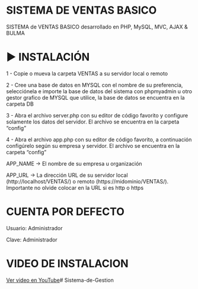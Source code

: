 # SISTEMA DE VENTAS BASICO
SISTEMA de VENTAS BASICO desarrollado en PHP, MySQL, MVC, AJAX &amp; BULMA

# ▶️ INSTALACIÓN
<p>1 - Copie o mueva la carpeta VENTAS a su servidor local o remoto</p>
<p>2 - Cree una base de datos en MYSQL con el nombre de su preferencia, 
selecciónela e importe la base de datos del sistema con phpmyadmin u otro gestor grafico de MYSQL que utilice, la base de datos se encuentra en la carpeta DB</p>
<p>3 - Abra el archivo server.php con su editor de código favorito y configure solamente los datos del servidor. El archivo se encuentra en la carpeta “config”</p>
<p>4 - Abra el archivo app.php con su editor de código favorito, a continuación configúrelo según su empresa y servidor. El archivo se encuentra en la carpeta “config”</p>
<p>APP_NAME -> El nombre de su empresa u organización
</p>
<p>APP_URL -> La dirección URL de su servidor local (http://localhost/VENTAS/) o remoto (https://midominio/VENTAS/). 
Importante no olvide colocar en la URL si es http o https</p>

# CUENTA POR DEFECTO
<p>Usuario: Administrador</p>
<p>Clave: Administrador</p>

# VIDEO DE INSTALACION
<a href="https://youtu.be/y2HTHzBaTQE" target="_blank">Ver video en YouTube</a># Sistema-de-Gestion
